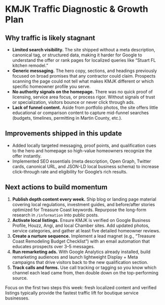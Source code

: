 # KMJK Traffic Diagnostic & Growth Plan

## Why traffic is likely stagnant
- **Limited search visibility.** The site shipped without a meta description, canonical tag, or structured data, making it harder for Google to understand the offer or rank pages for localized queries like “Stuart FL kitchen remodel.”
- **Generic messaging.** The hero copy, sections, and headings previously focused on broad promises that any contractor could claim. Prospects scanning the page could not tell what makes KMJK different or which specific homeowner profile you serve.
- **No authority signals on the homepage.** There was no quick proof of licensing, service area focus, or process rigor. Without signals of trust or specialization, visitors bounce or never click through ads.
- **Lack of funnel content.** Aside from portfolio photos, the site offers little educational or comparison content to capture mid-funnel searches (budgets, timelines, permitting in Martin County, etc.).

## Improvements shipped in this update
- Added locally targeted messaging, proof points, and qualification cues to the hero and homepage so high-value homeowners recognize the offer instantly.
- Implemented SEO essentials (meta description, Open Graph, Twitter cards, canonical URL, and JSON-LD local business schema) to increase click-through rate and eligibility for Google’s rich results.

## Next actions to build momentum
1. **Publish depth content every week.** Ship blog or landing page material covering local regulations, investment guides, and before/after stories optimized for Treasure Coast keywords. Repurpose the long-form research in `/information` into public posts.
2. **Activate local listings.** Ensure KMJK is verified on Google Business Profile, Houzz, Angi, and local Chamber sites. Add updated photos, service categories, and gather at least five detailed homeowner reviews.
3. **Create a nurture sequence.** Implement a lead magnet (e.g., “Treasure Coast Remodeling Budget Checklist”) with an email automation that educates prospects over 3–5 messages.
4. **Run remarketing ads.** With Google Analytics already installed, build remarketing audiences and launch lightweight Display + Meta campaigns that drive visitors back to the new qualification section.
5. **Track calls and forms.** Use call tracking or tagging so you know which channel each lead came from, then double down on the top-performing source.

Focus on the first two steps this week: fresh localized content and verified listings typically provide the fastest traffic lift for boutique service businesses.
